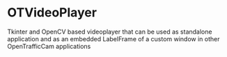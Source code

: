 # OTVideoPlayer
Tkinter and OpenCV based videoplayer that can be used as standalone application and as an embedded LabelFrame of a custom window in other OpenTrafficCam applications
